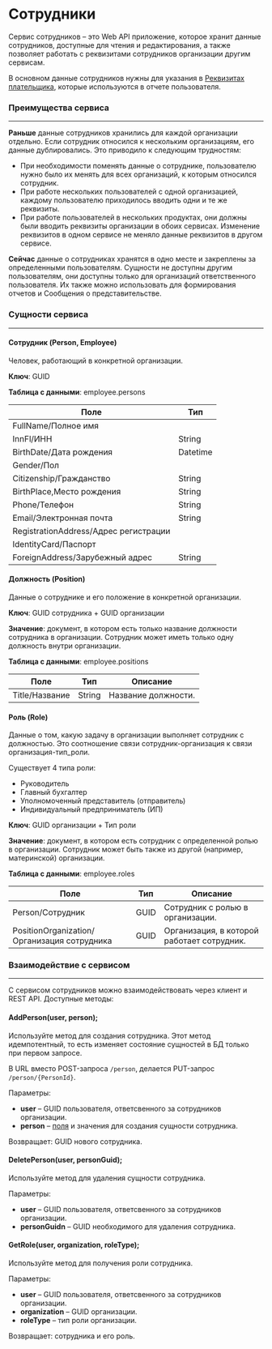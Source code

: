 
# Сотрудники

Сервис сотрудников – это Web API приложение, которое хранит данные сотрудников, доступные для чтения и редактирования, а также позволяет  работать с реквизитами сотрудников организации другим сервисам.

В основном данные сотрудников нужны для указания в [Реквизитах плательщика](https://support.kontur.ru/extern/39033-rekvizity_platelshhika), которые используются в отчете пользователя.

<!---
только ли для этого нужен сервис? может быть сотрудники подтягиваются где-то еще?
--->

### Преимущества сервиса
---

**Раньше** данные сотрудников хранились для каждой организации отдельно. Если сотрудник относился к нескольким организациям, его данные дублировались. Это приводило к следующим трудностям:

- При необходимости поменять данные о сотруднике, пользователю нужно было их менять для всех организаций, к которым относился сотрудник.
- При работе нескольких пользователей с одной организацией, каждому пользователю приходилось вводить одни и те же реквизиты.
- При работе пользователей в нескольких продуктах, они должны были вводить реквизиты организации в обоих сервисах. Изменение реквизитов в одном сервисе не меняло данные реквизитов в другом сервисе.

<!---
3 пункт я не совсем понимаю. реквизиты одной организации правятся в сервисе организаций и для каждого сотрудника? или как?
--->

**Сейчас** данные о сотрудниках хранятся в одно месте и закреплены за определенными пользователям. Сущности не доступны другим пользователям, они доступны только для организаций ответственного пользователя. Их также можно использовать для формирования отчетов и Сообщения о представительстве.

### Сущности сервиса
---

#### Сотрудник (Person, Employee)

Человек, работающий в конкретной организации.

**Ключ**: GUID

**Таблица с данными**: employee.persons

| Поле                                  | Тип      |
| ------------------------------------- | -------- |
| FullName/Полное имя                   |          |
| InnFl/ИНН                             | String   |
| BirthDate/Дата рождения               | Datetime |
| Gender/Пол                            |          |
| Citizenship/Гражданство               | String   |
| BirthPlace,Место рождения             | String   |
| Phone/Телефон                         | String   |
| Email/Электронная почта               | String   |
| RegistrationAddress/Адрес регистрации |          |
| IdentityCard/Паспорт                  |          |
| ForeignAddress/Зарубежный адрес       | String   |

<!---
а какие типы данных у полей с пропусками?
--->

#### Должность (Position)

Данные о сотруднике и его положение в конкретной организации.

**Ключ**: GUID сотрудника + GUID организации

**Значение**: документ, в котором есть только название должности сотрудника в организации. Сотрудник может иметь только одну должность внутри организации.

**Таблица с данными**: employee.positions

| Поле           | Тип    | Описание            |
| -------------- | ------ | ------------------- |
| Title/Название | String | Название должности. |

#### Роль (Role)

Данные о том, какую задачу в организации выполняет сотрудник с должностью. Это соотношение связи сотрудник-организация к связи организация-тип_роли.

Существует 4 типа роли: 

- Руководитель
- Главный бухгалтер
- Уполномоченный представитель (отправитель)
- Индивидуальный предприниматель (ИП)

**Ключ**: GUID организации + Тип роли

**Значение**: документ, в котором есть сотрудник с определенной ролью в организации. Сотрудник может быть также из другой (например, материнской) организации.

**Таблица с данными**: employee.roles

| Поле                                        | Тип  | Описание                                   |
| ------------------------------------------- | ---- | ------------------------------------------ |
| Person/Сотрудник                            | GUID | Сотрудник с ролью в организации.           |
| PositionOrganization/Организация сотрудника | GUID | Организация, в которой работает сотрудник. |

### Взаимодействие с сервисом
---
С сервисом сотрудников можно взаимодействовать через клиент и REST API. Доступные методы:

#### AddPerson(user, person);

Используйте метод для создания сотрудника. Этот метод идемпотентный, то есть изменяет состояние сущностей в БД только при первом запросе.

В URL вместо POST-запроса `/person`, делается PUT-запрос `/person/{PersonId}`.

Параметры:
- **user** – GUID пользователя, ответсвенного за сотрудников организации.
- **person** – [поля](#сотрудник-person-employee) и значения для создания сущности сотрудника.

<!--
что из пропсов обязательно для заполнения для создания сотрудника?
ниже про возвращаемое значение - это лишь мое предположение.
--->

Возвращает: GUID нового сотрудника.

#### DeletePerson(user, personGuid);

Используйте метод для удаления сущности сотрудника.

Параметры:
- **user** – GUID пользователя, ответсвенного за сотрудников организации.
- **personGuidn** – GUID необходимого для удаления сотрудника.

<!---
что возвращает метод? код ответа? или вообще не возвращает ответа?
--->

#### GetRole(user, organization, roleType);

Используйте метод для получения роли сотрудника.

Параметры:
- **user** – GUID пользователя, ответсвенного за сотрудников организации.
- **organization** – GUID организации.
- **roleType** – тип роли организации.

Возвращает: сотрудника и его роль.

<!---
если несколько сотрудников с одним типом ролей, будет возвращать не сторку а массив?
--->


